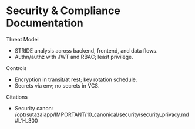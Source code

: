 # Security & Compliance Documentation

Threat Model
- STRIDE analysis across backend, frontend, and data flows.
- Authn/authz with JWT and RBAC; least privilege.

Controls
- Encryption in transit/at rest; key rotation schedule.
- Secrets via env; no secrets in VCS.

Citations
- Security canon: /opt/sutazaiapp/IMPORTANT/10_canonical/security/security_privacy.md#L1-L300

